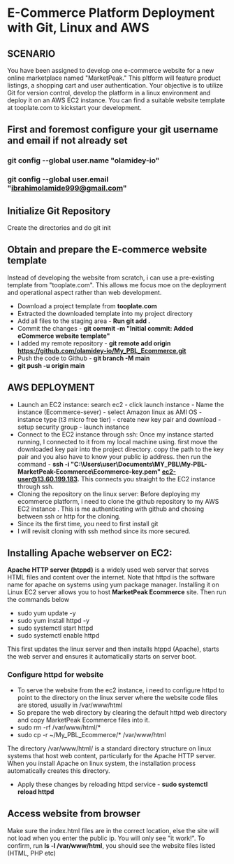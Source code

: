 # E-Commerce Platform Deployment with Git, Linux and AWS

## SCENARIO
You have been assigned to develop one e-commerce website for a new online marketplace named "MarketPeak." This pltform will feature product listings, a shopping cart and user authentication. Your objective is to utilize Git for version control, develop the platform in a linux environment and deploy it on an AWS EC2 instance. You can find a suitable website template at tooplate.com to kickstart your development.

## First and foremost configure your git username and email if not already set
### **git config --global user.name "olamidey-io"**
### **git config --global user.email "ibrahimolamide999@gmail.com"**

## Initialize Git Repository
Create the directories and do git init

## Obtain and prepare the E-commerce website template
Instead of developing the website from scratch, i can use a pre-existing template from "tooplate.com". This allows me focus moe on the deployment and operational aspect rather than web development.
* Download a project template from **tooplate.com**
* Extracted the downloaded template into my project directory
* Add all files to the staging area - **Run git add .**
* Commit the changes - **git commit -m "Initial commit: Added eCommerce website template"**
* I added my remote repository - **git remote add origin https://github.com/olamidey-io/My_PBL_Ecommerce.git**
* Push the code to Github - **git branch -M main**
* **git push -u origin main**

## AWS DEPLOYMENT
* Launch an EC2 instance: search ec2 - click launch instance - Name the instance (Ecommerce-sever) - select Amazon linux as AMI OS - instance type (t3 micro free tier) - create new key pair and download - setup security group - launch instance 
* Connect to the EC2 instance through ssh: Once my instance started running, I connected to it from my local machine using. first move the downloaded key pair into the project directory. copy the path to the key pair and you also have to know your public ip address. then run the command - **ssh -i "C:\Users\user\Documents\MY_PBL\My-PBL-MarketPeak-Ecommerce\Ecommerce-key.pem" ec2-user@13.60.199.183.** This connects you straight to the EC2 instance through ssh.
* Cloning the repository on the linux server: Before deploying my ecommerce platform, i need to clone the github repository to my AWS EC2 instance . This is me authenticating with github and chosing between ssh or http for the cloning.
* Since its the first time, you need to first install git
* I will revisit cloning with ssh method since its more secured.

## Installing Apache webserver on EC2:
**Apache HTTP server (htppd)** is a widely used web server that serves HTML files and content over the internet. Note that httpd is the software name for apache on systems using yum package manager. Installing it on Linux EC2 server allows you to host **MarketPeak Ecommerce** site. Then run the commands below
* sudo yum update -y
* sudo yum install httpd -y
* sudo systemctl start httpd
* sudo systemctl enable httpd

This first updates the linux server and then installs htppd (Apache), starts the web server and ensures it automatically starts on server boot.

### Configure httpd for website
* To serve the website from the ec2 instance, i need to configure httpd to point to the directory on the linux server where the website code files are stored, usually in /var/www/html
* So prepare the web directory by clearing the default httpd web directory and copy MarketPeak Ecommerce files into it.
* sudo rm -rf /var/www/html/*
* sudo cp -r ~/My_PBL_Ecommerce/* /var/www/html

The directory /var/www/html/ is a standard directory structure on linux systems that host web content, particularly for the Apache HTTP server. When you install Apache on linux system, the installation process automatically creates this directory.
* Apply these changes by reloading httpd service - **sudo systemctl reload httpd**

## Access website from browser
Make sure the index.html files are in the correct location, else the site will not load when you enter the public ip. You will only see "it work!". 
To confirm, run **ls -l /var/www/html**, you should see the website files listed (HTML, PHP etc)

